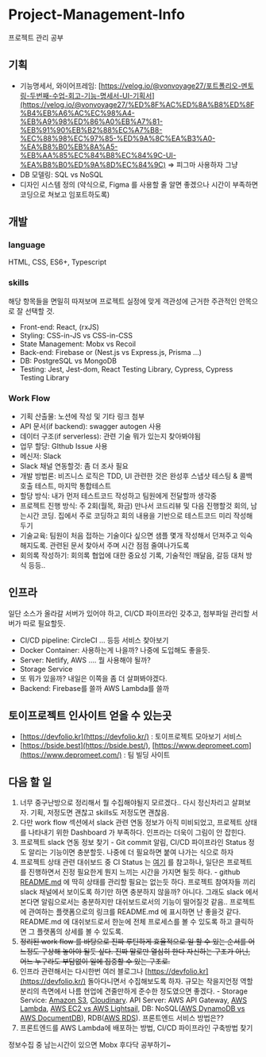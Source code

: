 # Project-Management-Info
프로젝트 관리 공부

## 기획

- 기능명세서, 와이어프레임: [https://velog.io/@vonvoyage27/포트폴리오-멘토링-두번째-수업-회고-기능-명세서-UI-기획서](https://velog.io/@vonvoyage27/%ED%8F%AC%ED%8A%B8%ED%8F%B4%EB%A6%AC%EC%98%A4-%EB%A9%98%ED%86%A0%EB%A7%81-%EB%91%90%EB%B2%88%EC%A7%B8-%EC%88%98%EC%97%85-%ED%9A%8C%EA%B3%A0-%EA%B8%B0%EB%8A%A5-%EB%AA%85%EC%84%B8%EC%84%9C-UI-%EA%B8%B0%ED%9A%8D%EC%84%9C)  ⇒ 피그마 사용하자 그냥
- DB 모델링: SQL vs NoSQL
- 디자인 시스템 정의 (약식으로, Figma 를 사용할 줄 알면 좋겠으나 시간이 부족하면 코딩으로 쳐보고 임포트하도록)

## 개발

### language

HTML, CSS, ES6+, Typescript

### skills

해당 항목들을 면밀히 따져보며 프로젝트 실정에 맞게 객관성에 근거한 주관적인 안목으로 잘 선택할 것.

- Front-end: React, (rxJS)
- Styling: CSS-in-JS vs CSS-in-CSS
- State Management: Mobx vs Recoil
- Back-end: Firebase or (Nest.js vs Express.js, Prisma ...)
- DB: PostgreSQL vs MongoDB
- Testing: Jest, Jest-dom, React Testing Library, Cypress, Cypress Testing Library

### Work Flow

- 기획 산출물: 노션에 작성 및 기타 링크 첨부
- API 문서(if backend): swagger autogen 사용
- 데이터 구조(if serverless): 관련 기술 뭐가 있는지 찾아봐야됨
- 업무 할당: GIthub Issue 사용
- 메신저: Slack
- Slack 채널 연동할것: 좀 더 조사 필요
- 개발 방법론: 비즈니스 로직은 TDD, UI 관련한 것은 완성후 스냅샷 테스팅 & 콜백 호출 테스트, 마지막 통합테스트
- 할당 방식: 내가 먼저 테스트코드 작성하고 팀원에게 전달할까 생각중
- 프로젝트 진행 방식: 주 2회(월목, 화금) 만나서 코드리뷰 및 다음 진행할것 회의, 남는시간 코딩. 집에서 주로 코딩하고 회의 내용을 기반으로 테스트코드 미리 작성해두기
- 기술교육: 팀원이 처음 접하는 기술이다 싶으면 샘플 몇개 작성해서 던져주고 익숙해지도록. 관련된 문서 찾아서 주며 시간 점점 줄여나가도록
- 회의록 작성하기: 회의록 협업에 대한 중요성 기록, 기술적인 깨달음, 갈등 대처 방식 등등..

## 인프라

일단 소스가 올라갈 서버가 있어야 하고, CI/CD 파이프라인 갖추고, 첨부파일 관리할 서버가 따로 필요할듯.

- CI/CD pipeline: CircleCI ... 등등 서비스 찾아보기
- Docker Container: 사용하는게 나을까? 나중에 도입해도 좋을듯.
- Server: Netlify, AWS .... 뭘 사용해야 될까?
- Storage Service
- 또 뭐가 있을까? 내일은 이쪽을 좀 더 살펴봐야겠다.
- Backend: Firebase를 쓸까 AWS Lambda를 쓸까

## 토이프로젝트 인사이트 얻을 수 있는곳

- [https://devfolio.kr](https://devfolio.kr/) : 토이프로젝트 모아보기 서비스
- [https://bside.best](https://bside.best/), [https://www.depromeet.com](https://www.depromeet.com/) : 팀 빌딩 사이트

## 다음 할 일

1. 너무 중구난방으로 정리해서 뭘 수집해야될지 모르겠다.. 다시 정신차리고 살펴보자. 기획, 저정도면 괜찮고 skills도 저정도면 괜찮음. 
2. 다만 work flow 섹션에서 slack 관련 연동 정보가 아직 미비되었고, 프로젝트 상태를 나타내기 위한 Dashboard 가 부족하다. 인프라는 더욱이 그림이 안 잡힌다.
3. 프로젝트 slack 연동 정보 찾기 - Git commit 알림, CI/CD 파이프라인 Status 정도 알리는 기능이면 충분할듯. 나중에 더 필요하면 붙여 나가는 식으로 하자
4. 프로젝트 상태 관련 대쉬보드 중 CI Status 는 [여기](https://github.com/cypress-io/cypress-example-kitchensink) 를 참고하나, 일단은 프로젝트를 진행하면서 진정 필요한게 뭔지 느끼는 시간을 가지면 될듯 하다. - github [README.md](http://README.md) 에 딱히 상태를 관리할 필요는 없는듯 하다. 프로젝트 참여자들 끼리 slack 채널에서 보이도록 하기만 하면 충분하지 않을까? 아니다. 그래도 slack 에서 본다면 알림으로서는 충분하지만 대쉬보드로서의 기능이 떨어질것 같음.. 프로젝트에 관여하는 플랫폼으로의 링크를 README.md 에 표시하면 난 좋을것 같다. README.md 에 대쉬보드로서 한눈에 전체 프로세스를 볼 수 있도록 하고 클릭하면 그 플랫폼의 상세를 볼 수 있도록.
5. ~~정리된 work flow 를 바탕으로 진짜 루틴하게 효율적으로 일 할 수 있는 순서를 어느정도 구상해 놓아야 될듯 싶다. 진짜 말로만 열심히 한다 자신하는 구조가 아닌, 어느 누구라도 부담없이 일에 집중할 수 있는 구조로.~~
6. 인프라 관련해서는 다시한번 여러 블로그나 [https://devfolio.kr](https://devfolio.kr/) 돌아다니면서 수집해보도록 하자. 규모는 작을지언정 역할분리의 측면에서 나름 현업에 견줄만하게 준수한 정도였으면 좋겠다. - Storage Service: [Amazon S3](https://aws.amazon.com/ko/s3/), [Cloudinary](https://cloudinary.com). API Server: AWS API Gateway, [AWS Lambda](https://aws.amazon.com/ko/lambda/), [AWS EC2 vs AWS Lightsail](https://devlog.jwgo.kr/2020/06/21/ec2-vs-lightsail/), DB: NoSQL([AWS DynamoDB vs AWS DocumentDB](https://jane-aeiou.tistory.com/57)), RDB([AWS RDS](https://us-west-2.console.aws.amazon.com/rds/home?region=us-west-2)). 프론트엔드 서비스 방법은?? 
7. 프론트엔드를 AWS Lambda에 배포하는 방법, CI/CD 파이프라인 구축방법 찾기

정보수집 중 남는시간이 있으면 Mobx 후다닥 공부하기~
